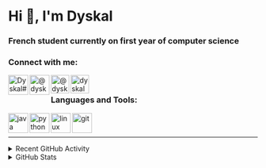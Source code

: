 # Hi 👋, I'm Dyskal

### French student currently on first year of computer science

### Connect with me:
[<img align="left" src="https://discord.com/assets/f8389ca1a741a115313bede9ac02e2c0.svg" alt="Dyskal#9636" width="40px"/>](Dyskal#9636)
[<img align="left" src="https://www.flaticon.com/svg/static/icons/svg/733/733579.svg" alt="@dyskal" width="40px"/>](https://twitter.com/dyskal)
[<img align="left" src="https://www.flaticon.com/svg/static/icons/svg/2111/2111463.svg" alt="@dyskal" width="37px"/>](https://instagram.com/dyskal)
[<img align="left" src="https://upload.wikimedia.org/wikipedia/commons/thumb/8/83/Steam_icon_logo.svg/1024px-Steam_icon_logo.svg.png" alt="dyskal" width="37px"/>](https://steamcommunity.com/id/dyskal/)
<br>

### Languages and Tools:
[<img align="left" src="https://devicons.github.io/devicon/devicon.git/icons/java/java-original.svg" alt="java" width="40px"/>](https://www.java.com)
[<img align="left" src="https://devicons.github.io/devicon/devicon.git/icons/python/python-original.svg" alt="python" width="40px"/>](https://www.python.org)
[<img align="left" src="https://devicons.github.io/devicon/devicon.git/icons/linux/linux-original.svg" alt="linux" width="40px"/>](https://www.linux.org/)
[<img align="left" src="https://www.vectorlogo.zone/logos/git-scm/git-scm-icon.svg" alt="git" width="40px"/>](https://git-scm.com/)
<br><br>

---

<details>
    <summary>Recent GitHub Activity</summary>
    <!--START_SECTION:activity-->
1. 🎉 Merged PR [#17](https://github.com/Dyskal/DiscordRP/pull/17) in [Dyskal/DiscordRP](https://github.com/Dyskal/DiscordRP)
2. 🎉 Merged PR [#19](https://github.com/Dyskal/TwitchPlayerOpener/pull/19) in [Dyskal/TwitchPlayerOpener](https://github.com/Dyskal/TwitchPlayerOpener)
3. 🎉 Merged PR [#16](https://github.com/Dyskal/DiscordRP/pull/16) in [Dyskal/DiscordRP](https://github.com/Dyskal/DiscordRP)
4. 🎉 Merged PR [#18](https://github.com/Dyskal/TwitchPlayerOpener/pull/18) in [Dyskal/TwitchPlayerOpener](https://github.com/Dyskal/TwitchPlayerOpener)
5. 🎉 Merged PR [#17](https://github.com/Dyskal/TwitchPlayerOpener/pull/17) in [Dyskal/TwitchPlayerOpener](https://github.com/Dyskal/TwitchPlayerOpener)
    <!--END_SECTION:activity-->
</details>

<details>
    <summary>GitHub Stats</summary>
    <img align="left" src="https://github-readme-stats.vercel.app/api/top-langs?username=dyskal&show_icons=true&locale=en&layout=compact&card_width=445&langs_count=10&hide_borders=true" alt="dyskal"/>
    <img align="left" src="https://github-readme-stats.vercel.app/api?username=dyskal&show_icons=true&locale=en&include_all_commits=true&hide_borders=true" alt="dyskal"/>
</details>

